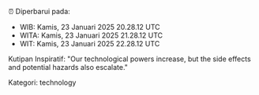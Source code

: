 ⏰ Diperbarui pada:
- WIB: Kamis, 23 Januari 2025 20.28.12 UTC
- WITA: Kamis, 23 Januari 2025 21.28.12 UTC
- WIT: Kamis, 23 Januari 2025 22.28.12 UTC

Kutipan Inspiratif:
"Our technological powers increase, but the side effects and potential hazards also escalate."


Kategori: technology

